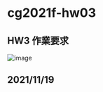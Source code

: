 # cg2021f-hw03

## HW3 作業要求
![image](https://user-images.githubusercontent.com/33050071/142375669-4562c3f3-4d4f-4d9f-ab02-82c23439fce1.png)

## 2021/11/19 

